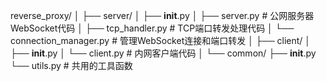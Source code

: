 reverse_proxy/
│
├── server/
│   ├── __init__.py
│   ├── server.py            # 公网服务器WebSocket代码
│   ├── tcp_handler.py       # TCP端口转发处理代码
│   └── connection_manager.py # 管理WebSocket连接和端口转发
│
├── client/
│   ├── __init__.py
│   └── client.py            # 内网客户端代码
│
└── common/
    ├── __init__.py
    └── utils.py             # 共用的工具函数
